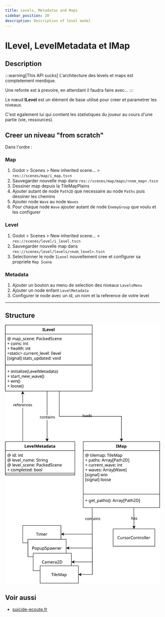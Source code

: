 ```yaml
---
title: Levels, Metadatas and Maps
sidebar_position: 20
description: Description of level model
---
```


# ILevel, LevelMetadata et IMap

## Description

:::warning[This API sucks]
L'architecture des levels et maps est completement merdique.

Une refonte est à prevoire, en attendant il faudra faire avec...
:::

Le nœud **ILevel** est un élément de base utilisé pour creer et parametrer les niveaux. 

C'est egalement lui qui contient les statistiques du joueur au cours d'une partie (vie, ressources).

## Creer un niveau "from scratch"

Dans l'ordre :

### Map
1. Godot > Scenes > New inherited scene... > `res://scenes/map/i_map.tscn`
2. Sauvegarder nouvelle map dans `res://scenes/map/maps/<nom_map>.tscn`
3. Dessiner map depuis la TileMapPlains
4. Ajouter autant de node `Path2D` que necessaire au node `Paths` puis dessiner les chemins
5. Ajouter node `Wave` au node `Waves`
6. Pour chaque node `Wave` ajouter autant de node `EnemyGroup` que voulu et les configurer

### Level
1. Godot > Scenes > New inherited scene... > `res://scenes/level/i_level.tscn`
2. Sauvegarder nouvelle map dans `res://scenes/level/levels/<nom_level>.tscn`
3. Selectionner le node `ILevel` nouvellement cree et configurer sa propriete `Map Scene`

### Metadata
1. Ajouter un bouton au menu de selection des niveaux `LevelsMenu`
2. Ajouter un node enfant `LevelMetadata`
3. Configurer le node avec un id, un nom et la reference de votre level

---

## Structure

![Example banner](/assets/level_model.svg)

## Voir aussi

- [suicide-ecoute.fr](https://www.suicide-ecoute.fr/)